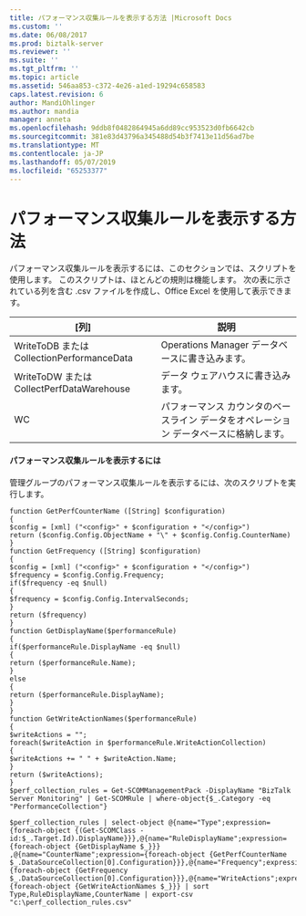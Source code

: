 ```yaml
---
title: パフォーマンス収集ルールを表示する方法 |Microsoft Docs
ms.custom: ''
ms.date: 06/08/2017
ms.prod: biztalk-server
ms.reviewer: ''
ms.suite: ''
ms.tgt_pltfrm: ''
ms.topic: article
ms.assetid: 546aa853-c372-4e26-a1ed-19294c658583
caps.latest.revision: 6
author: MandiOhlinger
ms.author: mandia
manager: anneta
ms.openlocfilehash: 9ddb8f0482864945a6dd89cc953523d0fb6642cb
ms.sourcegitcommit: 381e83d43796a345488d54b3f7413e11d56ad7be
ms.translationtype: MT
ms.contentlocale: ja-JP
ms.lasthandoff: 05/07/2019
ms.locfileid: "65253377"
---
```

# <a name="how-to-display-performance-collection-rules"></a>パフォーマンス収集ルールを表示する方法
パフォーマンス収集ルールを表示するには、このセクションでは、スクリプトを使用します。 このスクリプトは、ほとんどの規則は機能します。 次の表に示されている列を含む .csv ファイルを作成し、Office Excel を使用して表示できます。  
  
|[列]|説明|  
|------------|-----------------|  
|WriteToDB または CollectionPerformanceData|Operations Manager データベースに書き込みます。|  
|WriteToDW または CollectPerfDataWarehouse|データ ウェアハウスに書き込みます。|  
|WC|パフォーマンス カウンタのベースライン データをオペレーション データベースに格納します。|  
  
#### <a name="to-display-performance-collection-rules"></a>パフォーマンス収集ルールを表示するには  
 管理グループのパフォーマンス収集ルールを表示するには、次のスクリプトを実行します。  
  
```  
function GetPerfCounterName ([String] $configuration)   
{   
$config = [xml] ("<config>" + $configuration + "</config>")   
return ($config.Config.ObjectName + "\" + $config.Config.CounterName)   
}   
function GetFrequency ([String] $configuration)   
{   
$config = [xml] ("<config>" + $configuration + "</config>")   
$frequency = $config.Config.Frequency;   
if($frequency -eq $null)   
{   
$frequency = $config.Config.IntervalSeconds;   
}   
return ($frequency)   
}   
function GetDisplayName($performanceRule)   
{   
if($performanceRule.DisplayName -eq $null)   
{   
return ($performanceRule.Name);   
}   
else   
{   
return ($performanceRule.DisplayName);   
}   
}   
function GetWriteActionNames($performanceRule)   
{   
$writeActions = "";   
foreach($writeAction in $performanceRule.WriteActionCollection)   
{   
$writeActions += " " + $writeAction.Name;   
}   
return ($writeActions);   
}   
$perf_collection_rules = Get-SCOMManagementPack -DisplayName "BizTalk Server Monitoring" | Get-SCOMRule | where-object{$_.Category -eq "PerformanceCollection"}  
  
$perf_collection_rules | select-object @{name="Type";expression={foreach-object {(Get-SCOMClass -id:$_.Target.Id).DisplayName}}},@{name="RuleDisplayName";expression={foreach-object {GetDisplayName $_}}} ,@{name="CounterName";expression={foreach-object {GetPerfCounterName $_.DataSourceCollection[0].Configuration}}},@{name="Frequency";expression={foreach-object {GetFrequency $_.DataSourceCollection[0].Configuration}}},@{name="WriteActions";expression={foreach-object {GetWriteActionNames $_}}} | sort Type,RuleDisplayName,CounterName | export-csv "c:\perf_collection_rules.csv"  
  
```